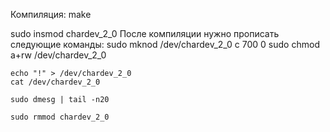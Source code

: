 Компиляция:
	make

sudo insmod chardev_2_0
После компиляции нужно прописать следующие команды:
	sudo mknod /dev/chardev_2_0 c 700 0
	sudo chmod a+rw /dev/chardev_2_0
	
	echo "!" > /dev/chardev_2_0
	cat /dev/chardev_2_0

	sudo dmesg | tail -n20
	
	sudo rmmod chardev_2_0
